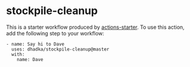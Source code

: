 # stockpile-cleanup

This is a starter workflow produced by [actions-starter](https://www.npmjs.com/package/actions-starter). To use this action, add the following step to your workflow:
```
- name: Say hi to Dave
  uses: dhadka/stockpile-cleanup@master
  with:
    name: Dave
```
